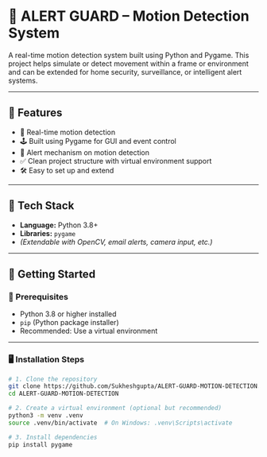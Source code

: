 # 🚨 ALERT GUARD – Motion Detection System

A real-time motion detection system built using Python and Pygame. This project helps simulate or detect movement within a frame or environment and can be extended for home security, surveillance, or intelligent alert systems.

---

## 📸 Features

- 🎯 Real-time motion detection
- 🕹️ Built using Pygame for GUI and event control
- 🔔 Alert mechanism on motion detection
- ✅ Clean project structure with virtual environment support
- 🛠️ Easy to set up and extend

---

## 🧠 Tech Stack

- **Language:** Python 3.8+
- **Libraries:** `pygame`
- *(Extendable with OpenCV, email alerts, camera input, etc.)*

---

## 🚀 Getting Started

### 🔧 Prerequisites

- Python 3.8 or higher installed
- `pip` (Python package installer)
- Recommended: Use a virtual environment

---

### 🖥️ Installation Steps

```bash
# 1. Clone the repository
git clone https://github.com/Sukheshgupta/ALERT-GUARD-MOTION-DETECTION.git
cd ALERT-GUARD-MOTION-DETECTION

# 2. Create a virtual environment (optional but recommended)
python3 -m venv .venv
source .venv/bin/activate  # On Windows: .venv\Scripts\activate

# 3. Install dependencies
pip install pygame

